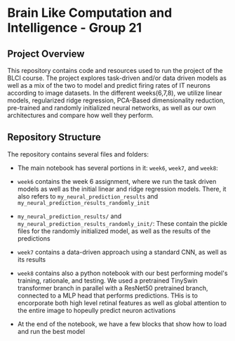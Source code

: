 # Brain Like Computation and Intelligence - Group 21

## Project Overview

This repository contains code and resources used to run the project of the BLCI course. The project explores task-driven and/or data driven models as well as a mix of the two to model and predict firing rates of IT neurons according to image datasets. In the different weeks(6,7,8), we utilize linear models, regularized ridge regression, PCA-Based dimensionality reduction, pre-trained and randomly initialized neural networks, as well as our own architectures and compare how well they perform.

## Repository Structure

The repository contains several files and folders:

- The main notebook has several portions in it: `week6`, `week7`, and `week8`:

- `week6` contains the week 6 assignment, where we run the task driven models as well as the initial linear and ridge regression models. There, it also refers to `my_neural_prediction_results` and `my_neural_prediction_results_randomly_init`

- `my_neural_prediction_results/` and `my_neural_prediction_results_randomly_init/`: These contain the pickle files for the randomly initialized model, as well as the results of the predictions

- `week7` contains a data-driven approach using a standard CNN, as well as its results

- `week8` contains also a python notebook with our best performing model's training, rationale, and testing. We used a pretrained TinySwin transformer branch in parallel with a ResNet50 pretrained branch, connected to a MLP head that performs predictions. THis is to encorporate both high level retinal features as well as global attention to the entire image to hopeully predict neuron activations

- At the end of the notebook, we have a few blocks that show how to load and run the best model
<!-- - `test_predictions.py` and `test.ipynb` contain what we need to test on new data, they rely on the model that we have trained and saved -->